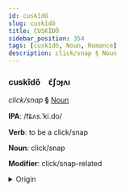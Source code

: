 ```yaml
---
id: cuskîdô
slug: cuskîdô
title: CUSKÎDÔ
sidebar_position: 354
tags: [cuskîdô, Noun, Romance]
description: click/snap § Noun
---
```


### cuskîdô&emsp;<span kind="abugida">ꞇ́ʃɔɟʌı</span>

*click/snap* **§** [Noun](../../tags/Noun)

**IPA**: /t͡ɕʌs.ˈki.do/

**Verb**: to be a click/snap

**Noun**: click/snap

**Modifier**: click/snap-related

<details>
    <summary>Origin</summary>
    Spanish chasquido [t͡ʃasˈki.ð̞o]<br/>
    <em>Romance Language Family</em>
</details>